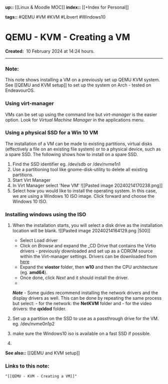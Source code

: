 **up::** [[Linux & Moodle MOC]]
**index::** [[+Index for Personal]]

**tags::** #QEMU #VM #KVM #Libvert #Windows10
# QEMU - KVM - Creating a VM

**Created:**  10 February 2024 at  14:24 hours.
___
### Note:
This note shows installing a VM on a previously set up QEMU KVM system.
See [[QEMU and KVM setup]] to set up the system on Arch - tested on EndeavourOS. 

### Using virt-manager

VMs can be set up using the command line but *virt-manager* is the easier option. Look for *Virtual Machine Manager* in the applications menu.

### Using a physical SSD for a Win 10 VM

The installation of a VM can be made to existing partitions, virtual disks (effectively a file on an existing file system) or to a physical device, such as a spare SSD. 
The following shows how to install on a spare SSD.
1. Find the SSD identifier eg. /dev/sdb or /dev/nvme1n1
2. Use a partitioning tool like gnome-disk-utility to delete all existing partitions.
3. Start Virt Manager
4. In Virt Manager select 'New VM'
   ![[Pasted image 20240214170238.png]]
5. Select how you would like to install the operating system. In this case, we are using a Windows 10 ISO image. Click forward and choose the Windows 10 ISO. 

### Installing windows using the ISO

1. When the installation starts, you will select a disk drive as the installation location will be blank.
   ![[Pasted image 20240214164129.png |500]]
	- Select Load driver
	- Click on _Browse_ and expand the _CD Drive that contains the Virtio drivers - previously downloaded and set up as a CDROM source within the Virt-manager settings. Drivers can be downloaded from [here](https://fedorapeople.org/groups/virt/virtio-win/direct-downloads/stable-virtio/virtio-win.iso)  
	- Expand the __viostor__ folder, then __w10__ and then the CPU architecture (eg. __amd64__).
	- Once done, click _Next_ and it should install the driver.
	- 
	***Note*** - Some guides recommend installing the network drivers and the display drivers as well. This can be done by repeating the same process but select:
		- for the network: the __NetKVM__ folder and
		- for the video drivers: the __qxldod__ folder.

4. Set up a partition on the SSD to use as a passthrough drive for the VM.
   eg. /dev/nvme0n1p2 
2.  make sure the Windows10 iso is available on a fast SSD if possible.
3. 


**See also::**  [[QEMU and KVM setup]]

### Links to this note:
```query
"[[QEMU - KVM - Creating a VM]]"
```


